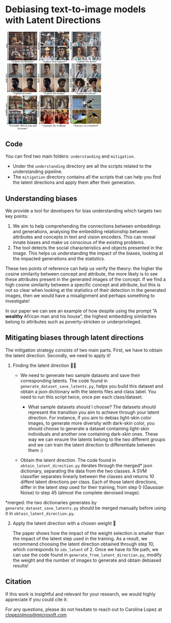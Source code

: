 # Debiasing text-to-image models with Latent Directions

<img src="https://github.com/blclo/latent-debiasing-directions/blob/main/images/principal.png" alt="Summary of results" width="300">

## Code
You can find two main folders: `understanding` and `mitigation`.
- Under the `understanding` directory are all the scripts related to the understanding pipeline. 
- The `mitigation` directory contains all the scripts that can help you find the latent directions and apply them after their generation.

## Understanding biases
We provide a tool for developers for bias understanding which targets two key points: 
1. We aim to help comprehending the connections between embeddings and generations, analysing the embedding relationship between attributes and concepts in text and vision encoders. This can reveal innate biases and make us conscious of the existing problems.
2. The tool detects the social characteristics and objects presented in the image. This helps us understanding the impact of the biases, looking at the impacted generations and the statistics.

These two points of reference can help us verify the theory: the higher the cosine similarity between concept and attribute, the more likely is to see these attributes present in the generated images of the concept. If we find a high cosine similarity between a specific concept and attribute, but this is not so clear when looking at the statistics of their detection in the generated images, then we would have a misalignment and perhaps something to investigate!

In our paper we can see an example of how despite using the prompt ”A **wealthy** African man and his house”, the highest embedding similarities belong to attributes such as poverty-stricken or underprivileged.

## Mitigating biases through latent directions
The mitigation strategy consists of two main parts. First, we have to obtain the latent direction. Secondly, we need to apply it!

1. Finding the latent direction 🕵️‍♀
    - We need to generate two sample datasets and save their corresponding latents. The code found in `generate_dataset_save_latents.py`, helps you build this dataset and obtain a json dictionary with the latents files and class label. You need to run this script twice, once per each class/dataset.

        - What sample datasets should I choose? The datasets should represent the transition you aim to achieve through your latent direction. For instance, if you aim to debias light-skin color images, to generate more diversity with dark-skin color, you should choose to generate a dataset containing light-skin individuals and another one containing dark-skin ones. These way we can ensure the latents belong to the two different groups and we can train the latent direction to differentiate between them :)

    - Obtain the latent direction. The code found in `obtain_latent_direction.py` iterates through the merged* json dictionary, separating the data from the two classes. A SVM classifier separates linearly between the classes and returns 10 diffent latent directions per class. Each of those latent directions, differ in the latent step used for their training, from step 0 (Gaussian Noise) to step 45 (almost the complete denoised image).

*merged: the two dictionaries generates by `generate_dataset_save_latents.py` should be merged manually before using it in `obtain_latent_direction.py`.

2. Apply the latent direction with a chosen weight 🚀
   
    The paper shows how the impact of the weight selection is smaller than the impact of the latent step used in the training. As a result, we recommend choosing the latent direction obtained through step 10, which corresponds to `idx_latent` of 2. Once we have its file path, we can use the code found in `generate_from_latent_direction.py`, modify the weight and the number of images to generate and obtain debiased results!

   
## Citation
If this work is insightful and relevant for your research, we would highly appreciate if you could cite it:

For any questions, please do not hesitate to reach out to Carolina Lopez at clopezolmos@microsoft.com

